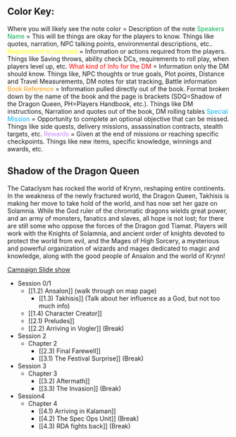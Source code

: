 ## Color Key:
Where you will likely see the note color = Description of the note
<span style="color:rgb(0, 176, 80)">Speakers Name</span> = This will be things are okay for the players to know. Things like quotes, narration, NPC talking points, environmental descriptions, etc.. 
<span style="color:rgb(255, 255, 0)">Requirement to proceed</span> = Information or actions required from the players. Things like Saving throws, ability check DCs, requirements to roll play, when players level up, etc. 
<span style="color:rgb(255, 0, 0)">What kind of Info for the DM</span> = Information only the DM should know. Things like, NPC thoughts or true goals, Plot points, Distance and Travel Measurements, DM notes for stat tracking, Battle information
<span style="color:rgb(255, 149, 0)">Book Reference</span> = Information pulled directly out of the book. Format broken down by the name of the book and the page is brackets (SDQ=Shadow of the Dragon Queen, PH=Players Handbook, etc.). Things like DM instructions, Narration and quotes out of the book, DM rolling tables
<span style="color:rgb(0, 176, 240)">Special Mission</span> = Opportunity to complete an optional objective that can be missed. Things like side quests, delivery missions, assassination contracts, stealth targets, etc. 
<span style="color:rgb(202, 134, 253)">Rewards</span> = Given at the end of missions or reaching specific checkpoints. Things like new items, specific knowledge, winnings and awards, etc.  


## Shadow of the Dragon Queen
The Cataclysm has rocked the world of Krynn, reshaping entire continents. In the weakness of the newly fractured world, the Dragon Queen, Takhisis is making her move to take hold of the world, and has now set her gaze on Solamnia. While the God ruler of the chromatic dragons wields great power, and an army of monsters, fanatics and slaves, all hope is not lost; for there are still some who oppose the forces of the Dragon god Tiamat. Players will work with the Knights of Solamnia, and ancient order of knights devoted to protect the world from evil, and the Mages of High Sorcery, a mysterious and powerful organization of wizards and mages dedicated to magic and knowledge, along with the good people of Ansalon and the world of Krynn!

[Campaign Slide show](https://docs.google.com/presentation/d/18VFYaqcBFjQ0Nn5hkSeQFBoZv7_sy31q82Qgax3wItc/edit?usp=sharing) 

- Session 0/1
	- [[1.2) Ansalon]] (walk through on map page)
		- [[1.3) Takhisis]] (Talk about her influence as a God, but not too much info)
	- [[1.4) Character Creator]] 
	- [[2.1) Preludes]] 
	- [[2.2) Arriving in Vogler]] (Break)
- Session 2
	- Chapter 2
		- [[2.3) Final Farewell]] 
		- [[3.1) The Festival Surprise]] (Break)
- Session 3
	- Chapter 3
		- [[3.2) Aftermath]] 
		- [[3.3) The Invasion]] (Break)
- Session4 
	- Chapter 4
		- [[4.1) Arriving in Kalaman]] 
		- [[4.2) The Spec Ops Unit]] (Break)
		-  [[4.3) RDA fights back]] (Break)